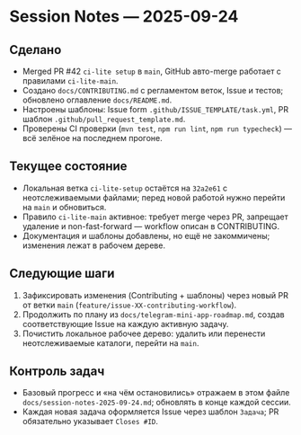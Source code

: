 # Session Notes — 2025-09-24

## Сделано
- Merged PR #42 `ci-lite setup` в `main`, GitHub авто-merge работает c правилами `ci-lite-main`.
- Создано `docs/CONTRIBUTING.md` с регламентом веток, Issue и тестов; обновлено оглавление `docs/README.md`.
- Настроены шаблоны: Issue form `.github/ISSUE_TEMPLATE/task.yml`, PR шаблон `.github/pull_request_template.md`.
- Проверены CI проверки (`mvn test`, `npm run lint`, `npm run typecheck`) — всё зелёное на последнем прогоне.

## Текущее состояние
- Локальная ветка `ci-lite-setup` остаётся на `32a2e61` с неотслеживаемыми файлами; перед новой работой нужно перейти на `main` и обновиться.
- Правило `ci-lite-main` активное: требует merge через PR, запрещает удаление и non-fast-forward — workflow описан в CONTRIBUTING.
- Документация и шаблоны добавлены, но ещё не закоммичены; изменения лежат в рабочем дереве.

## Следующие шаги
1. Зафиксировать изменения (Contributing + шаблоны) через новый PR от ветки `main` (`feature/issue-XX-contributing-workflow`).
2. Продолжить по плану из `docs/telegram-mini-app-roadmap.md`, создав соответствующие Issue на каждую активную задачу.
3. Почистить локальное рабочее дерево: удалить или перенести неотслеживаемые каталоги, перейти на `main`.

## Контроль задач
- Базовый прогресс и «на чём остановились» отражаем в этом файле `docs/session-notes-2025-09-24.md`; обновлять в конце каждой сессии.
- Каждая новая задача оформляется Issue через шаблон `Задача`; PR обязательно указывает `Closes #ID`.
